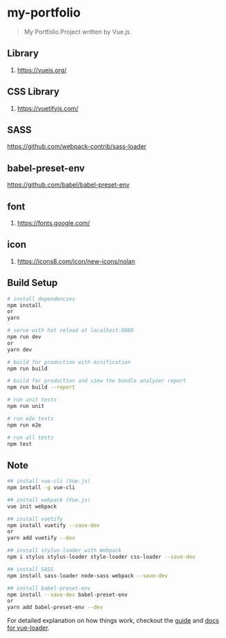 # my-portfolio

> My Portfolio Project written by Vue.js

## Library
1. https://vuejs.org/

## CSS Library
1. https://vuetifyjs.com/

## SASS
https://github.com/webpack-contrib/sass-loader

## babel-preset-env
https://github.com/babel/babel-preset-env

## font
1. https://fonts.google.com/

## icon
1. https://icons8.com/icon/new-icons/nolan

## Build Setup

``` bash
# install dependencies
npm install
or
yarn

# serve with hot reload at localhost:8080
npm run dev
or
yarn dev

# build for production with minification
npm run build

# build for production and view the bundle analyzer report
npm run build --report

# run unit tests
npm run unit

# run e2e tests
npm run e2e

# run all tests
npm test
```

## Note
``` bash
## install vue-cli (Vue.js)
npm install -g vue-cli

## install webpack (Vue.js)
vue init webpack

## install vuetify
npm install vuetify --save-dev
or
yarn add vuetify --dev

## install stylus-loader with Webpack
npm i stylus stylus-loader style-loader css-loader --save-dev

## install SASS
npm install sass-loader node-sass webpack --save-dev

## install babel-preset-env
npm install --save-dev babel-preset-env
or
yarn add babel-preset-env --dev
```

For detailed explanation on how things work, checkout the [guide](http://vuejs-templates.github.io/webpack/) and [docs for vue-loader](http://vuejs.github.io/vue-loader).
